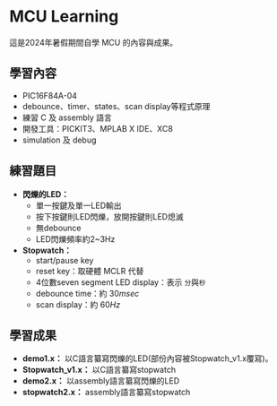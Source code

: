 # MCU Learning
這是2024年暑假期間自學 MCU 的內容與成果。

## 學習內容
- PIC16F84A-04
- debounce、timer、states、scan display等程式原理
- 練習 C 及 assembly 語言
- 開發工具：PICKIT3、MPLAB X IDE、XC8
- simulation 及 debug

## 練習題目
- **閃爍的LED：**
  - 單一按鍵及單一LED輸出
  - 按下按鍵則LED閃爍，放開按鍵則LED熄滅
  - 無debounce
  - LED閃爍頻率約2~3Hz
- **Stopwatch：**
  - start/pause key
  - reset key：取硬體 MCLR 代替
  - 4位數seven segment LED display：表示 `分`與`秒`
  - debounce time：約 $`30msec`$
  - scan display：約 $`60Hz`$

## 學習成果
- **demo1.x：**
以C語言纂寫閃爍的LED(部份內容被Stopwatch_v1.x覆寫)。
- **Stopwatch_v1.x：**
以C語言纂寫stopwatch
- **demo2.x：**
以assembly語言纂寫閃爍的LED
- **stopwatch2.x：**
  assembly語言纂寫stopwatch
